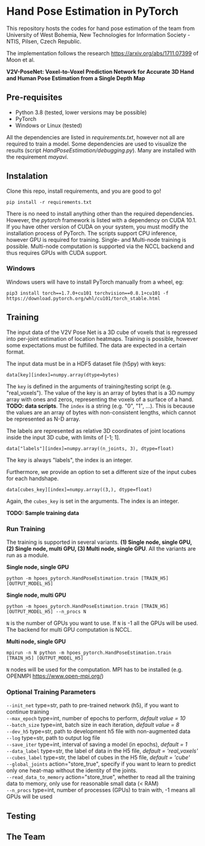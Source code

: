 
# Hand Pose Estimation in PyTorch

This repository hosts the codes for hand pose estimation of the team from University of West Bohemia,
New Technologies for Information Society - NTIS, Pilsen, Czech Republic.

The implementation follows the research https://arxiv.org/abs/1711.07399 of Moon et al.

**V2V-PoseNet: Voxel-to-Voxel Prediction Network for Accurate 3D Hand and Human Pose Estimation from a Single Depth Map**

## Pre-requisites

- Python 3.8 (tested, lower versions may be possible)
- PyTorch
- Windows or Linux (tested)

All the dependencies are listed in *requirements.txt*, however not all are required to train a model.
Some dependencies are used to visualize the results (script *HandPoseEstimation/debugging.py*). Many
are installed with the requirement *mayavi*. 

## Instalation

Clone this repo, install requirements, and you are good to go!

`pip install -r requirements.txt`

There is no need to install anything other than the required dependencies.
However, the *pytorch* framework is listed with a dependency on CUDA 10.1.
If you have other version of CUDA on your system, you must modify the installation process of PyTorch.
The scripts support CPU inference, however GPU is required for training.
Single- and Multi-node training is possible. Multi-node computation is supported via the NCCL backend
and thus requires GPUs with CUDA support. 

### Windows

Windows users will have to install PyTorch manually from a wheel, eg:

`pip3 install torch==1.7.0+cu101 torchvision==0.8.1+cu101 -f https://download.pytorch.org/whl/cu101/torch_stable.html`

## Training

The input data of the V2V Pose Net is a 3D cube of voxels that is regressed into per-joint estimation of location
heatmaps. Training is possible, however some expectations must be fulfilled. The data are expected in a certain format.

The input data must be in a HDF5 dataset file (h5py) with keys:

`data[key][index]=numpy.array(dtype=bytes)`

The `key` is defined in the arguments of training/testing script (e.g. "real_voxels"). The value of the key 
is an array of bytes that is a 3D numpy array with ones and zeros, representing the voxels of a surface of a
hand. **TODO: data scripts**. The `index` is a string (e.g. "0", "1", ...). This is because the values are an
array of bytes with non-consistent lengths, which cannot be represented as N-D array.

The labels are represented as relative 3D coordinates of joint locations inside the input 3D cube, 
with limits of [-1; 1].

`data["labels"][index]=numpy.array((n_joints, 3), dtype=float)`

The key is always "labels", the index is an integer.

Furthermore, we provide an option to set a different size of the input cubes for each handshape.

`data[cubes_key][index]=numpy.array((3,), dtype=float)`

Again, the `cubes_key` is set in the arguments. The index is an integer.

**TODO: Sample training data**

### Run Training

The training is supported in several variants. **(1) Single node, single GPU, (2) Single node, multi GPU, (3)
Multi node, single GPU**. All the variants are run as a module.

**Single node, single GPU**

`python -m hpoes_pytorch.HandPoseEstimation.train [TRAIN_H5] [OUTPUT_MODEL_H5]`

**Single node, multi GPU**

`python -m hpoes_pytorch.HandPoseEstimation.train [TRAIN_H5] [OUTPUT_MODEL_H5] --n_procs N`

`N` is the number of GPUs you want to use. If `N` is -1 all the GPUs will be used. The backend for multi GPU computation is NCCL.

**Multi node, single GPU**

`mpirun -n N python -m hpoes_pytorch.HandPoseEstimation.train [TRAIN_H5] [OUTPUT_MODEL_H5]`

`N` nodes will be used for the computation. MPI has to be installed (e.g. OPENMPI https://www.open-mpi.org/)

### Optional Training Parameters

`--init_net` type=str, path to pre-trained network (h5), if you want to continue training \
`--max_epoch` type=int, number of epochs to perform, *default value = 10* \
`--batch_size` type=int, batch size in each iteration, *default value = 8* \
`--dev_h5` type=str, path to development h5 file with non-augmented data \
`--log` type=str, path to output log file \
`--save_iter` type=int, interval of saving a model (in epochs), *default = 1* \
`--data_label` type=str, the label of data in the H5 file, *default = 'real_voxels'* \
`--cubes_label` type=str, the label of cubes in the H5 file, *default = 'cube'* \
`--global_joints` action="store_true", specify if you want to learn to predict only one heat-map without
the identity of the joints. \
`--read_data_to_memory` action="store_true", whether to read all the training data to memory, only use for reasonable
small data (< RAM) \
`--n_procs` type=int, number of processes (GPUs) to train with, -1 means all GPUs will be used

## Testing

## The Team